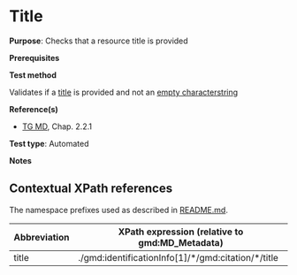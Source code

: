 # Title

**Purpose**: Checks that a resource title is provided

**Prerequisites**

**Test method**

Validates if a [title](#title) is provided and not an [empty characterstring](./README#emptychar)

**Reference(s)**	 

* [TG MD](./README#ref_TG_MD), Chap. 2.2.1

**Test type**: Automated

**Notes**

## Contextual XPath references

The namespace prefixes used as described in [README.md](./README#namespaces).

Abbreviation                                   |  XPath expression (relative to gmd:MD_Metadata)
-----------------------------------------------| -------------------------------------------------------------------------
title <a name="title"></a>   | ./gmd:identificationInfo[1]/\*/gmd:citation/\*/title
